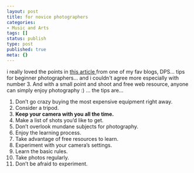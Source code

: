 ```yaml
---
layout: post
title: for novice photographers
categories:
- Music and Arts
tags: []
status: publish
type: post
published: true
meta: {}
---
```

i really loved the points in [this article ](http://digital-photography-school.com/blog/11-tips-for-beginner-photographers/)from one of my fav blogs, DPS... tips for beginner photographers... and i couldn't agree more especially with number 3. And with a small point and shoot and free web resource, anyone can simply enjoy photography :) ... the tips are...

1. Don’t go crazy buying the most expensive equipment right away.
2. Consider a tripod.
3. **Keep your camera with you all the time.**
4. Make a list of shots you’d like to get.
5. Don’t overlook mundane subjects for photography.
6. Enjoy the learning process.
7. Take advantage of free resources to learn.
8. Experiment with your camera’s settings.
9. Learn the basic rules.
10. Take photos regularly.
11. Don’t be afraid to experiment.
